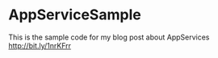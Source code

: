 # AppServiceSample

This is the sample code for my blog post about AppServices http://bit.ly/1nrKFrr
